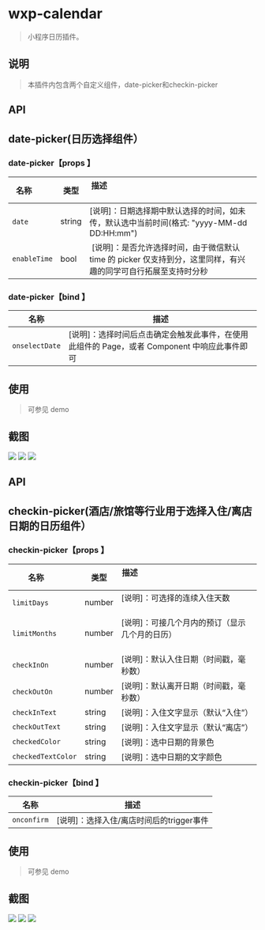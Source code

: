 # wxp-calendar

> 小程序日历插件。

## 说明

> 本插件内包含两个自定义组件，date-picker和checkin-picker

## API
## date-picker(日历选择组件）

### date-picker【props 】

| 名称         | 类型|描述                                                                                                           |
| ------------ |--- |-------------------------------------------------------------------------------------------------------------- |
| `date`       |string |[说明]：日期选择期中默认选择的时间，如未传，默认选中当前时间(格式: "yyyy-MM-dd DD:HH:mm")                                                   |
| `enableTime` |bool | [说明]：是否允许选择时间，由于微信默认 time 的 picker 仅支持到分，这里同样，有兴趣的同学可自行拓展至支持时分秒 |

### date-picker【bind 】

| 名称           | 描述                                                                                         |
| -------------- | -------------------------------------------------------------------------------------------- |
| `onselectDate` | [说明]：选择时间后点击确定会触发此事件，在使用此组件的 Page，或者 Component 中响应此事件即可 |

## 使用

> 可参见 demo

## 截图

![](https://github.com/yautah/wxp-calender/blob/master/snapshots/1.png?raw=true)
![](https://github.com/yautah/wxp-calender/blob/master/snapshots/2.png?raw=true)
![](https://github.com/yautah/wxp-calender/blob/master/snapshots/3.png?raw=true)


## API
## checkin-picker(酒店/旅馆等行业用于选择入住/离店日期的日历组件）

### checkin-picker【props 】

| 名称         | 类型|描述                                                                                                           |
| ------------ | --- |-------------------------------------------------------------------------------------------------------------- |
| `limitDays`       |number |[说明]：可选择的连续入住天数                                                  |
| `limitMonths`       |number |[说明]：可接几个月内的预订（显示几个月的日历）                                                   |
| `checkInOn`       |number |[说明]：默认入住日期（时间戳，毫秒数） |
| `checkOutOn`       |number |[说明]：默认离开日期（时间戳，毫秒数） |
| `checkInText`       | string|[说明]：入住文字显示（默认“入住”）|
| `checkOutText` | string |[说明]：入住文字显示（默认“离店”） |
| `checkedColor` | string |[说明]：选中日期的背景色 |
| `checkedTextColor` | string |[说明]：选中日期的文字颜色 |

### checkin-picker【bind 】

| 名称           | 描述                                                                                         |
| -------------- | -------------------------------------------------------------------------------------------- |
| `onconfirm` | [说明]：选择入住/离店时间后的trigger事件 |

## 使用

> 可参见 demo

## 截图

![](https://github.com/yautah/wxp-calender/blob/master/snapshots/4.png?raw=true)
![](https://github.com/yautah/wxp-calender/blob/master/snapshots/5.png?raw=true)
![](https://github.com/yautah/wxp-calender/blob/master/snapshots/6.png?raw=true)
